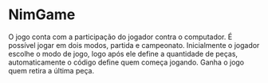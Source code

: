 # NimGame
O jogo conta com a participação do jogador contra o computador. É possível jogar em dois modos, partida e campeonato. Inicialmente o jogador escolhe o modo de jogo, logo após ele define a quantidade de peças, automaticamente o código define quem começa jogando. Ganha o jogo quem retira a última peça.  
